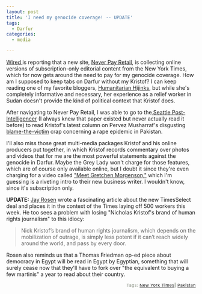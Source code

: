 ```yaml
---
layout: post
title: 'I need my genocide coverage! -- UPDATE'
tags:
  - Darfur
categories:
  - media

---
```


<a href="http://www.wired.com/news/culture/0,1284,68938,00.html">Wired </a> is reporting that a new site, <a href="http://www.johntabin.com/neverpayretail/">Never Pay Retail</a>, is collecting online versions of subscription-only editorial content from the New York Times, which for now gets around the need to pay for my genocide coverage.  How am I supposed to keep tabs on Darfur without my Kristof?  I can keep reading one of my favorite bloggers, <a href="http://sleeplessinsudan.blogspot.com/">Humanitarian Hijinks</a>, but while she's completely informative and necessary, her experience as a relief worker in Sudan doesn't provide the kind of political context that Kristof does.  

After navigating to Never Pay Retail, I was able to go to the<a href="http://seattlepi.nwsource.com/"> Seattle Post-Intelligencer</a> (I always knew that paper existed but never actually read it before) to read Kristof's latest column on Pervez Musharraf's disgusting <a href="http://seattlepi.nwsource.com/opinion/241485_kristof21.html">blame-the-victim</a> crap concerning a rape epidemic in Pakistan.   

I'll also miss those great multi-media packages Kristof and his online producers put together, in which Kristof records commentary over photos and videos that for me are the most powerful statements against the genocide in Darfur.  Maybe the Grey Lady won't charge for those features, which are of course only available online, but I doubt it since they're even charging for a video called <a href="http://select.nytimes.com/gst/tsc.html?URI=http://select.nytimes.com/packages/khtml/2005/09/16/business/20050919_MORGENSON_FEATURE.html&amp;OP=3517ccd1Q2F)xQ27K)Z9@iiZ)EQ5CNVQ5CQ22Q279)VQ51ZPY)WQ5EQ5EQ23)Q5El)Q2BQ60)Kq9Q3EAQ2799)WQ5EQ5EQ23Q5ElQ2BlOQ3CgQ5B0Q3AkJgkOCQ3AQ7Eo(Q5BQ3AnQ51ZPY">"Meet Gretchen Morgenson,"</a> which I'm guessing is a riveting intro to their new business writer.  I wouldn't know, since it's subscription only. 

<strong>UPDATE:</strong>  <a href="http://journalism.nyu.edu/pubzone/weblogs/pressthink/2005/09/22/tms_slct.html">Jay Rosen</a> wrote a fascinating article about the new TimesSelect deal and places it in the context of the Times laying off 500 workers this week.  He too sees a problem with losing "Nicholas Kristof's brand of human rights journalism" to this idiocy:

<blockquote>
Nick Kristof’s brand of human rights journalism, which depends on the mobilization of outrage, is simply less potent if it can’t reach widely around the world, and pass by every door. </blockquote>

Rosen also reminds us that a Thomas Friedman op-ed piece about democracy in Egypt will be read in Egypt by Egyptian, something that will surely cease now that they'll have to fork over "the equivalent to buying a few martinis" a year to read about their country.  










<!-- technorati tags start --><p style="text-align:right;font-size:11px;letter-spacing:.05em;color:#808979;">Tags: <a href="http://www.technorati.com/tag/New York Times" rel="tag">New York Times</a><strong>|</strong> <a href="http://www.technorati.com/tag/Pakistan" rel="tag">Pakistan</a></p><!-- technorati tags end -->
